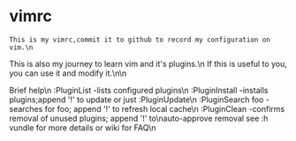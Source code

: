 # vimrc
    This is my vimrc,commit it to github to record my configuration on vim.\n
This is also my journey to learn vim and it's plugins.\n
    If this is useful to you, you can use it and modify it.\n\n

  Brief help\n
 :PluginList       -lists configured plugins\n
 :PluginInstall    -installs plugins;append '!' to update or just :PluginUpdate\n
 :PluginSearch foo -searches for foo; append '!' to refresh local cache\n
 :PluginClean      -confirms removal of unused plugins; append '!' to\nauto-approve removal
 see :h vundle for more details or wiki for FAQ\n
    
